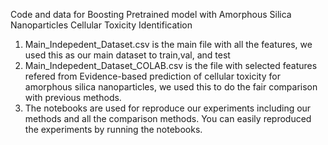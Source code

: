 Code and data for Boosting Pretrained model with Amorphous Silica Nanoparticles Cellular Toxicity Identification
1. Main_Indepedent_Dataset.csv is the main file with all the features, we used this as our main dataset to train,val, and test
2. Main_Indepedent_Dataset_COLAB.csv is the file with selected features refered from Evidence-based prediction of cellular toxicity for amorphous silica nanoparticles, we used this to do the fair comparison with previous methods.
3. The notebooks are used for reproduce our experiments including our methods and all the comparison methods. You can easily reproduced the experiments by running the notebooks.
